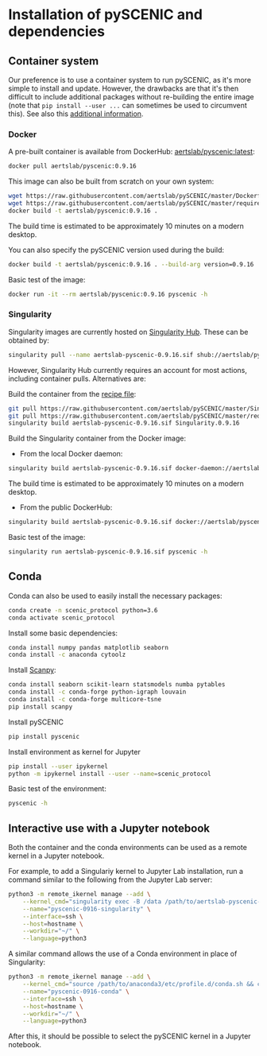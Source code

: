 
# Installation of pySCENIC and dependencies

## Container system
Our preference is to use a container system to run pySCENIC, as it's more simple to install and update.
However, the drawbacks are that it's then difficult to include additional packages without re-building the entire image (note that `pip install --user ...` can sometimes be used to circumvent this).
See also this [additional information](https://github.com/aertslab/pySCENIC#docker-and-singularity-images).

### Docker

A pre-built container is available from DockerHub:
    [aertslab/pyscenic:latest](https://hub.docker.com/r/aertslab/pyscenic):
```bash
docker pull aertslab/pyscenic:0.9.16
```

This image can also be built from scratch on your own system:
```bash
wget https://raw.githubusercontent.com/aertslab/pySCENIC/master/Dockerfile
wget https://raw.githubusercontent.com/aertslab/pySCENIC/master/requirements_docker.txt
docker build -t aertslab/pyscenic:0.9.16 .
```
The build time is estimated to be approximately 10 minutes on a modern desktop.

You can also specify the pySCENIC version used during the build:
```bash
docker build -t aertslab/pyscenic:0.9.16 . --build-arg version=0.9.16
```

Basic test of the image:
```bash
docker run -it --rm aertslab/pyscenic:0.9.16 pyscenic -h
```

### Singularity
Singularity images are currently hosted on [Singularity Hub](https://singularity-hub.org).
These can be obtained by:
```bash
singularity pull --name aertslab-pyscenic-0.9.16.sif shub://aertslab/pySCENIC:0.9.16
```
    
However, Singularity Hub currently requires an account for most actions, including container pulls.
Alternatives are:

Build the container from the 
    [recipe file](https://github.com/aertslab/pySCENIC/blob/master/Singularity):
```bash
git pull https://raw.githubusercontent.com/aertslab/pySCENIC/master/Singularity.0.9.16
git pull https://raw.githubusercontent.com/aertslab/pySCENIC/master/requirements_docker.txt
singularity build aertslab-pyscenic-0.9.16.sif Singularity.0.9.16
```

Build the Singularity container from the Docker image:
* From the local Docker daemon:
```bash
singularity build aertslab-pyscenic-0.9.16.sif docker-daemon://aertslab/pyscenic:0.9.16
```
The build time is estimated to be approximately 10 minutes on a modern desktop.

* From the public DockerHub:
```bash
singularity build aertslab-pyscenic-0.9.16.sif docker://aertslab/pyscenic:0.9.16
```

Basic test of the image:
```bash
singularity run aertslab-pyscenic-0.9.16.sif pyscenic -h
```

## Conda

Conda can also be used to easily install the necessary packages:

```bash
conda create -n scenic_protocol python=3.6
conda activate scenic_protocol
```

Install some basic dependencies:

```bash
conda install numpy pandas matplotlib seaborn
conda install -c anaconda cytoolz
```

Install [Scanpy](https://scanpy.readthedocs.io/en/latest/installation.html):

```bash
conda install seaborn scikit-learn statsmodels numba pytables
conda install -c conda-forge python-igraph louvain
conda install -c conda-forge multicore-tsne
pip install scanpy
```

Install pySCENIC

```bash
pip install pyscenic
```

Install environment as kernel for Jupyter

```bash
pip install --user ipykernel
python -m ipykernel install --user --name=scenic_protocol
```

Basic test of the environment:
```bash
pyscenic -h
```

## Interactive use with a Jupyter notebook

Both the container and the conda environments can be used as a remote kernel in a Jupyter notebook.

For example, to add a Singulariy kernel to Jupyter Lab installation, run a command similar to the following from the Jupyter Lab server:
```bash
python3 -m remote_ikernel manage --add \
    --kernel_cmd="singularity exec -B /data /path/to/aertslab-pyscenic-0.9.16.sif ipython kernel -f {connection_file}" \
    --name="pyscenic-0916-singularity" \
    --interface=ssh \
    --host=hostname \
    --workdir="~/" \
    --language=python3
```

A similar command allows the use of a Conda environment in place of Singularity:
```bash
python3 -m remote_ikernel manage --add \
    --kernel_cmd="source /path/to/anaconda3/etc/profile.d/conda.sh && conda activate scenic_protocol && /path/to/envs/scenic_protocol/bin/ipython3 kernel -f {connection_file}" \
    --name="pyscenic-0916-conda" \
    --interface=ssh \
    --host=hostname \
    --workdir="~/" \
    --language=python3
```

After this, it should be possible to select the pySCENIC kernel in a Jupyter notebook.

